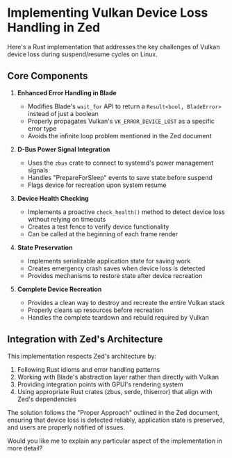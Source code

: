 # Implementing Vulkan Device Loss Handling in Zed

Here's a Rust implementation that addresses the key challenges of Vulkan device loss during suspend/resume cycles on Linux.

## Core Components

1. **Enhanced Error Handling in Blade**
   - Modifies Blade's `wait_for` API to return a `Result<bool, BladeError>` instead of just a boolean
   - Properly propagates Vulkan's `VK_ERROR_DEVICE_LOST` as a specific error type
   - Avoids the infinite loop problem mentioned in the Zed document

2. **D-Bus Power Signal Integration**
   - Uses the `zbus` crate to connect to systemd's power management signals
   - Handles "PrepareForSleep" events to save state before suspend
   - Flags device for recreation upon system resume

3. **Device Health Checking**
   - Implements a proactive `check_health()` method to detect device loss without relying on timeouts
   - Creates a test fence to verify device functionality
   - Can be called at the beginning of each frame render

4. **State Preservation**
   - Implements serializable application state for saving work
   - Creates emergency crash saves when device loss is detected
   - Provides mechanisms to restore state after device recreation

5. **Complete Device Recreation**
   - Provides a clean way to destroy and recreate the entire Vulkan stack
   - Properly cleans up resources before recreation
   - Handles the complete teardown and rebuild required by Vulkan

## Integration with Zed's Architecture

This implementation respects Zed's architecture by:

1. Following Rust idioms and error handling patterns
2. Working with Blade's abstraction layer rather than directly with Vulkan
3. Providing integration points with GPUI's rendering system
4. Using appropriate Rust crates (zbus, serde, thiserror) that align with Zed's dependencies

The solution follows the "Proper Approach" outlined in the Zed document, ensuring that device loss is detected reliably, application state is preserved, and users are properly notified of issues.

Would you like me to explain any particular aspect of the implementation in more detail?
